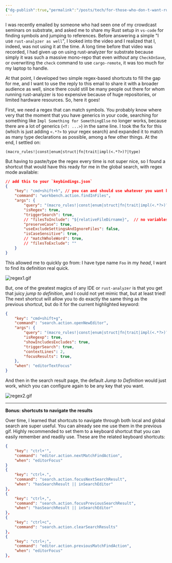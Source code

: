 ```yaml
---
{"dg-publish":true,"permalink":"/posts/tech/for-those-who-don-t-want-rust-analyzer-one-regex-to-rule-them-all/","created":"2023-08-31T14:47:27.000+01:00","updated":"2023-08-31T14:47:27.605+01:00"}
---
```



I was recently emailed by someone who had seen one of my crowdcast seminars on substrate, and asked me to share my Rust setup in `vs-code` for finding symbols and jumping to references. Before answering a simple "I use `rust-analyzer as well`", I looked into the video and I realized that I, indeed, was not using it at the time. A long time before that video was recorded, I had given up on using rust-analyzer for substrate because simply it was such a massive mono-repo that even *without* any `CheckOnSave`, or overwriting the `check` command to use `cargo-remote`, it was too much for my laptop to handle.

At that point, I developed two simple regex-based shortcuts to fill the gap for me, and I want to
use the reply to this email to share it with a broader audience as well, since there could still be
many people out there for whom running rust-analyzer is too expensive because of huge repositories, or limited hardware resources. So, here it goes!

First, we need a regex that can match symbols. You probably know where very that the moment that you have generics in your code, searching for something like `Impl Something for SomethingElse` no longer works, because there are a lot of generics (`<T: ...>`) in the same line. I took the fix for this (which is just adding `<.*?>` to your regex search) and expanded it to match as many type declarations as possible, among a few other things. At the end, I settled on:

```
(macro_rules!|const|enum|struct|fn|trait|impl(<.*?>)?|type)
```

But having to paste/type the regex every time is not super nice, so I found a shortcut that
would have this ready for me in the global search, with regex mode available:

```json
// add this to your `keybindings.json`
{
	"key": "cmd+shift+h", // you can and should use whatever you want here.
	"command": "workbench.action.findInFiles",
	"args": {
		"query": "(macro_rules!|const|enum|struct|fn|trait|impl(<.*?>)?|type) ",
		"isRegex": true,
		"triggerSearch": true,
		// "filesToInclude": "${relativeFileDirname}",  // no variables in findInFiles
		"preserveCase": true,
		"useExcludeSettingsAndIgnoreFiles": false,
		"isCaseSensitive": true,
		// "matchWholeWord": true,
		// "filesToExclude": ""
	}
}
```

This allowed me to quickly go from: I have type name `Foo` in my *head*, I want to find its
definition real quick.

![regex1.gif](/img/user/resources/regex1.gif)

But, one of the greatest magics of any IDE or `rust-analyzer` is that you get that juicy *jump to
definition*, and I could not yet mimic that, but at least tried! The next shortcut will allow you to
do exactly the same thing as the previous shortcut, but do it for the current highlighted keyword:

```json
{
	"key": "cmd+shift+g",
	"command": "search.action.openNewEditor",
	"args": {
		"query": "(macro_rules!|const|enum|struct|fn|trait|impl(<.*?>)?|type) ${selectedText}",
		"isRegexp": true,
		"showIncludesExcludes": true,
		"triggerSearch": true,
		"contextLines": 2,
		"focusResults": true,
	},
	"when": "editorTextFocus"
}
```

And then in the search result page, the default *Jump to Definition* would just work, which you can configure again to be any key that you want.

![regex2.gif](/img/user/resources/regex2.gif)

---

**Bonus: shortcuts to navigate the results**

Over time, I learned that shortcuts to navigate through both local and global search are super
useful. You can already see me use them in the previous gif. Highly recommended to set them to a keyboard shortcut that you can easily remember and readily use. These are the related keyboard shortcuts:

```json
{
	"key": "ctrl+'",
	"command": "editor.action.nextMatchFindAction",
	"when": "editorFocus"
}
{
	"key": "ctrl+.",
	"command": "search.action.focusNextSearchResult",
	"when": "hasSearchResult || inSearchEditor"
},
{
	"key": "ctrl+,",
	"command": "search.action.focusPreviousSearchResult",
	"when": "hasSearchResult || inSearchEditor"
},
{
	"key": "ctrl+c",
	"command": "search.action.clearSearchResults"
},
{
	"key": "ctrl+;",
	"command": "editor.action.previousMatchFindAction",
	"when": "editorFocus"
},
```

